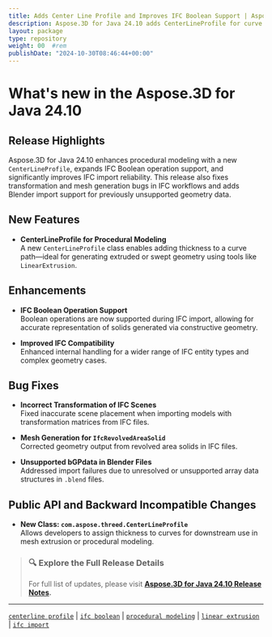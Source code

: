 ```yaml
---
title: Adds Center Line Profile and Improves IFC Boolean Support | Aspose.3D for Java 24.10
description: Aspose.3D for Java 24.10 adds CenterLineProfile for curve thickening, improves IFC Boolean operations, and fixes scene transformation issues in IFC imports.
layout: package
type: repository
weight: 00	#rem
publishDate: "2024-10-30T08:46:44+00:00"
---
```


# What's new in the Aspose.3D for Java 24.10

## Release Highlights

Aspose.3D for Java 24.10 enhances procedural modeling with a new `CenterLineProfile`, expands IFC Boolean operation support, and significantly improves IFC import reliability. This release also fixes transformation and mesh generation bugs in IFC workflows and adds Blender import support for previously unsupported geometry data.

## New Features

- **CenterLineProfile for Procedural Modeling**  
  A new `CenterLineProfile` class enables adding thickness to a curve path—ideal for generating extruded or swept geometry using tools like `LinearExtrusion`.

## Enhancements

- **IFC Boolean Operation Support**  
  Boolean operations are now supported during IFC import, allowing for accurate representation of solids generated via constructive geometry.

- **Improved IFC Compatibility**  
  Enhanced internal handling for a wider range of IFC entity types and complex geometry cases.

## Bug Fixes

- **Incorrect Transformation of IFC Scenes**  
  Fixed inaccurate scene placement when importing models with transformation matrices from IFC files.

- **Mesh Generation for `IfcRevolvedAreaSolid`**  
  Corrected geometry output from revolved area solids in IFC files.

- **Unsupported bGPdata in Blender Files**  
  Addressed import failures due to unresolved or unsupported array data structures in `.blend` files.

## Public API and Backward Incompatible Changes

- **New Class: `com.aspose.threed.CenterLineProfile`**  
  Allows developers to assign thickness to curves for downstream use in mesh extrusion or procedural modeling.

> ### 🔍 Explore the Full Release Details
>
> For full list of updates, please visit **[Aspose.3D for Java 24.10 Release Notes](https://releases.aspose.com/3d/java/release-notes/2024/aspose-3d-for-java-24-10-release-notes/).**

---

[`centerline profile`](https://search.aspose.com/q/centerline-profile.html) | [`ifc boolean`](https://search.aspose.com/q/ifc-boolean.html) | [`procedural modeling`](https://search.aspose.com/q/procedural-modeling.html) | [`linear extrusion`](https://search.aspose.com/q/linear-extrusion.html) | [`ifc import`](https://search.aspose.com/q/ifc-import.html)
